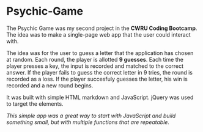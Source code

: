 # Psychic-Game

The Psychic Game was my second project in the **CWRU Coding Bootcamp**. The idea was to make a single-page web app that the user could interact with.

The idea was for the user to guess a letter that the application has chosen at random. Each round, the player is allotted **9 guesses**. Each time the player presses a key, the input is recorded and matched to the correct answer. If the player fails to guess the correct letter in 9 tries, the round is recorded as a loss. If the player succesfuly guesses the letter, his win is recorded and a new round begins.

It was built with simple HTML markdown and JavaScript. jQuery was used to target the elements.

*This simple app was a great way to start with JavaScript and build something small, but with multiple functions that are repeatable.*
